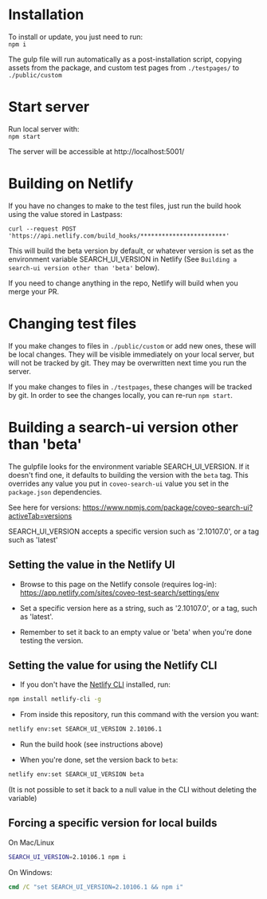 # Installation

To install or update, you just need to run:  
`npm i`

The gulp file will run automatically as a post-installation script, copying assets 
from the package, and custom test pages from `./testpages/` to `./public/custom`


# Start server

Run local server with:  
`npm start`

The server will be accessible at http://localhost:5001/

# Building on Netlify

If you have no changes to make to the test files, just run the build hook using the value stored in Lastpass:
```
curl --request POST 'https://api.netlify.com/build_hooks/************************'
```
This will build the beta version by default, or whatever version is set as the environment variable
SEARCH_UI_VERSION in Netlify (See `Building a search-ui version other than 'beta'` below).

If you need to change anything in the repo, Netlify will build when you merge your PR.

# Changing test files

If you make changes to files in `./public/custom` or add new ones, these will be 
local changes. They will be visible immediately on your local server, but will not be 
tracked by git. They may be overwritten next time you run the server.

If you make changes to files in `./testpages`, these changes will be tracked 
by git. In order to see the changes locally, you can re-run `npm start`.

# Building a search-ui version other than 'beta'

The gulpfile looks for the environment variable SEARCH_UI_VERSION. If it doesn't find one,
it defaults to building the version with the `beta` tag. This overrides any value you put 
in `coveo-search-ui` value you set in the `package.json` dependencies.

See here for versions:
https://www.npmjs.com/package/coveo-search-ui?activeTab=versions

SEARCH_UI_VERSION accepts a specific version such as '2.10107.0', or a tag such as 'latest'


## Setting the value in the Netlify UI

- Browse to this page on the Netlify console (requires log-in):
https://app.netlify.com/sites/coveo-test-search/settings/env

- Set a specific version here as a string, such as '2.10107.0', or a tag, such as 'latest'.

- Remember to set it back to an empty value or 'beta' when you're done testing the version.

## Setting the value for using the Netlify CLI

- If you don't have the [Netlify CLI](https://docs.netlify.com/cli/get-started/) installed, run:
```sh
npm install netlify-cli -g
```

- From inside this repository, run this command with the version you want:
```sh
netlify env:set SEARCH_UI_VERSION 2.10106.1
```

- Run the build hook (see instructions above)

- When you're done, set the version back to `beta`:
```sh
netlify env:set SEARCH_UI_VERSION beta
```
(It is not possible to set it back to a null value in the CLI without deleting the variable)


## Forcing a specific version for local builds

On Mac/Linux
```sh
SEARCH_UI_VERSION=2.10106.1 npm i
```

On Windows:
```bat
cmd /C "set SEARCH_UI_VERSION=2.10106.1 && npm i"
```
